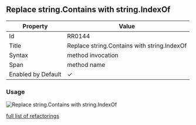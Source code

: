 ## Replace string\.Contains with string\.IndexOf

| Property           | Value                                         |
| ------------------ | --------------------------------------------- |
| Id                 | RR0144                                        |
| Title              | Replace string\.Contains with string\.IndexOf |
| Syntax             | method invocation                             |
| Span               | method name                                   |
| Enabled by Default | &#x2713;                                      |

### Usage

![Replace string\.Contains with string\.IndexOf](../../images/refactorings/ReplaceStringContainsWithStringIndexOf.png)

[full list of refactorings](Refactorings.md)